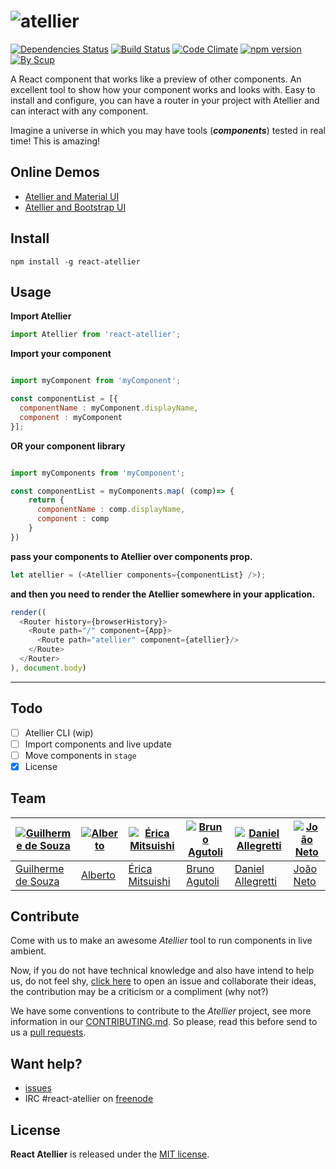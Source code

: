 # ![atellier](http://i.imgur.com/UvDJ8c5.jpg)

[![Dependencies Status](https://david-dm.org/scup/Atellier.svg)](https://david-dm.org/scup/Atellier)
[![Build Status](https://travis-ci.org/scup/Atellier.svg?branch=development)](https://travis-ci.org/scup/Atellier)
[![Code Climate](https://codeclimate.com/github/scup/Atellier/badges/gpa.svg)](https://codeclimate.com/github/scup/Atellier)
[![npm version](https://badge.fury.io/js/Atellier.svg)](https://badge.fury.io/js/Atellier)
[![By Scup](https://img.shields.io/badge/by-Scup-orange.svg)](http://developers.scup.com)



A React component that works like a preview of other components. An excellent tool to show how your component works and looks with. Easy to install and configure, you can have a router in your project with Atellier and can interact with any component.

Imagine a universe in which you may have tools (***components***) tested in real time! This is amazing!

## Online Demos
* [Atellier and Material UI](https://github.com/callemall/material-ui)
* [Atellier and Bootstrap UI](https://github.com/callemall/material-ui)

## Install
```shell
npm install -g react-atellier
```

## Usage



**Import Atellier**
```javascript
import Atellier from 'react-atellier';
```
**Import your component**
```javascript

import myComponent from 'myComponent';

const componentList = [{
  componentName : myComponent.displayName,
  component : myComponent
}];

```
**OR your component library**
```javascript

import myComponents from 'myComponent';

const componentList = myComponents.map( (comp)=> {
    return {
      componentName : comp.displayName,
      component : comp
    }
})

```
**pass your components to Atellier over components prop.**
```javascript
let atellier = (<Atellier components={componentList} />);
```
**and then you need to render the Atellier somewhere in your application.**
```javascript
render((
  <Router history={browserHistory}>
    <Route path="/" component={App}>
      <Route path="atellier" component={atellier}/>
    </Route>
  </Router>
), document.body)
```



---







## Todo
- [ ] Atellier CLI (wip)
- [ ] Import components and live update
- [ ] Move components in `stage`
- [x] License

## Team

[![Guilherme de Souza](https://avatars1.githubusercontent.com/u/2624370?v=3&s=120)](https://github.com/guisouza) | [![Alberto](https://avatars1.githubusercontent.com/u/717537?v=3&s=120)](https://github.com/albertossilva) | [![Érica Mitsuishi](https://avatars2.githubusercontent.com/u/3091890?v=3&s=120)](https://github.com/mitsuishihidemi) | [![Bruno Agutoli](https://avatars2.githubusercontent.com/u/298845?v=3&s=120)](https://github.com/agutoli) | [![Daniel Allegretti](https://avatars1.githubusercontent.com/u/317584?v=3&s=120)](https://github.com/allegretti) | [![João Neto](https://avatars2.githubusercontent.com/u/547989?v=3&s=120)](https://github.com/allegretti)
---|---|---|---|---|---
[Guilherme de Souza](https://github.com/guisouza) | [Alberto](https://github.com/albertossilva) | [Érica Mitsuishi](https://github.com/mitsuishihidemi) | [Bruno Agutoli](https://github.com/agutoli) | [Daniel Allegretti](https://github.com/allegretti) | [João Neto](https://github.com/joaoneto)

## Contribute
Come with us to make an awesome *Atellier* tool to run components in live ambient.

Now, if you do not have technical knowledge and also have intend to help us, do not feel shy, [click here](https://github.com/scup/Atellier/issues) to open an issue and collaborate their ideas, the contribution may be a criticism or a compliment (why not?)

We have some conventions to contribute to the *Atellier* project, see more information in our [CONTRIBUTING.md](CONTRIBUTING.md). So please, read this before send to us a [pull requests](https://github.com/scup/Atellier/pulls).

## Want help?
- [issues](https://github.com/scup/Atellier/issues)
- IRC #react-atellier on [freenode](https://freenode.net/)


## License

**React Atellier** is released under the
[MIT license](https://github.com/scup/Atellier/blob/development/LICENSE.md).
